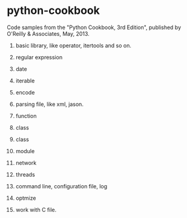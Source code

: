 python-cookbook
===============

Code samples from the "Python Cookbook, 3rd Edition", published by O'Reilly &amp; Associates, May, 2013. 

1. basic library, like operator, itertools and so on.

2. regular expression

3. date

4. iterable

5. encode 

6. parsing file, like xml, jason.

7. function

8. class

9. class

10. module

11. network

12. threads

13. command line, configuration file, log

14. optmize

15. work with C file.
